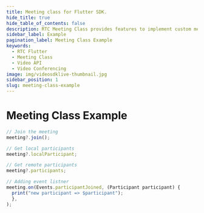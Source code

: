 ```yaml
---
title: Meeting class for Flutter SDK.
hide_title: true
hide_table_of_contents: false
description: RTC Meeting Class provides features to implement custom meeting layout in your application.
sidebar_label: Example
pagination_label: Meeting Class Example
keywords:
  - RTC Flutter
  - Meeting Class
  - Video API
  - Video Conferencing
image: img/videosdklive-thumbnail.jpg
sidebar_position: 1
slug: meeting-class-example
---
```


# Meeting Class Example

```js title="Play with meeting instance"
// Join the meeting
meeting?.join();

// Get local participants
meeting?.localParticipant;

// Get remote participants
meeting?.participants;

// Adding event listner
meeting.on(Events.participantJoined, (Participant participant) {
  print("new participant => $participant");
  },
);
```
